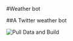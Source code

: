 #Weather bot

##A Twitter weather bot

![Pull Data and Build](https://github.com/filiptronicek/weatherBot/workflows/Pull%20Data%20and%20Build/badge.svg)